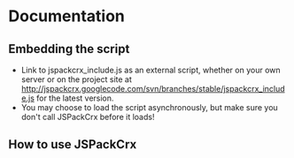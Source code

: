 # Documentation #


## Embedding the script ##

  * Link to jspackcrx\_include.js as an external script, whether on your own server or on the project site at http://jspackcrx.googlecode.com/svn/branches/stable/jspackcrx_include.js for the latest version.
  * You may choose to load the script asynchronously, but make sure you don't call JSPackCrx before it loads!

## How to use JSPackCrx ##